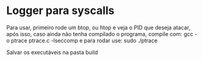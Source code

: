 # Logger para syscalls
Para usar, primeiro rode um btop, ou htop e veja o PID que deseja atacar, após isso, caso ainda não tenha compilado o programa, 
compile com: gcc -o ptrace ptrace.c -lseccomp 
e para rodar use:
sudo ./ptrace <pid>

Salvar os executáveis na pasta build
